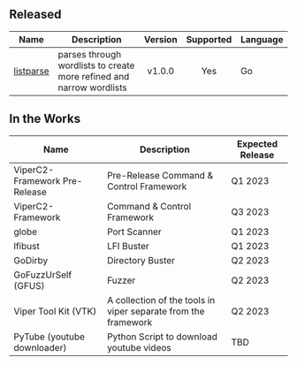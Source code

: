 ## Released
| Name | Description | Version | Supported | Language |
| --- | --- | :---: | :---: | --- |
| [listparse](https://github.com/Kitchen-Kreations/listparse) | parses through wordlists to create more refined and narrow wordlists | v1.0.0 | Yes | Go |

## In the Works
| Name | Description | Expected Release |
| --- | --- | --- |
| ViperC2-Framework Pre-Release | Pre-Release Command & Control Framework | Q1 2023 |
| ViperC2-Framework | Command & Control Framework | Q3 2023 |
| globe | Port Scanner | Q1 2023 |
| lfibust | LFI Buster | Q1 2023 |
| GoDirby | Directory Buster | Q2 2023 |
| GoFuzzUrSelf (GFUS) | Fuzzer | Q2 2023 |
| Viper Tool Kit (VTK) | A collection of the tools in viper separate from the framework | Q2 2023 |
| PyTube (youtube downloader) | Python Script to download youtube videos | TBD |

